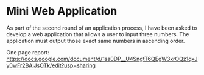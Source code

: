 # Mini Web Application
As part of the second round of an application process, I have been asked to develop a web application that allows a user 
to input three numbers. The application must output those exact same numbers in ascending order.

One page report: https://docs.google.com/document/d/1sa0DP__U4SngtT6QEgW3xrOQz1qxJy0wFr2BAiJsOTk/edit?usp=sharing
